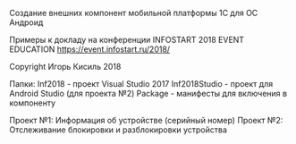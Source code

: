 ﻿Создание внешних компонент мобильной платформы 1С для ОС Андроид

Примеры к докладу на конференции INFOSTART 2018 EVENT EDUCATION https://event.infostart.ru/2018/

Copyright Игорь Кисиль 2018

Папки:
  Inf2018 - проект Visual Studio 2017
  Inf2018Studio - проект для Android Studio (для проекта №2)
  Package - манифесты для включения в компоненту
  
  Проект №1: Информация об устройстве (серийный номер)
  Проект №2: Отслеживание блокировки и разблокировки устройства
